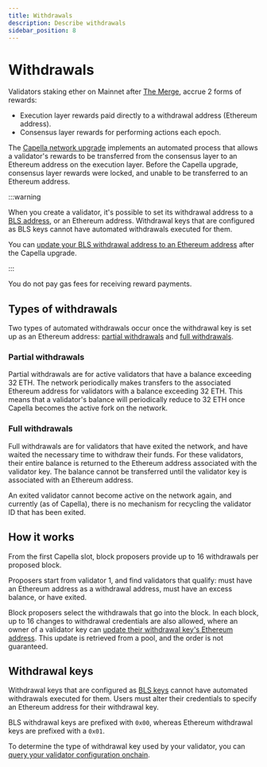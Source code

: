 ```yaml
---
title: Withdrawals
description: Describe withdrawals
sidebar_position: 8
---
```


# Withdrawals

Validators staking ether on Mainnet after [The Merge](Merge.md), accrue 2 forms of rewards:

- Execution layer rewards paid directly to a withdrawal address (Ethereum address).
- Consensus layer rewards for performing actions each epoch.

The [Capella network upgrade](https://notes.ethereum.org/@launchpad/withdrawals-faq#Q-What-is-ShanghaiCapella) implements an automated process that allows a validator's rewards to be transferred from the consensus layer to an Ethereum address on the execution layer. Before the Capella upgrade, consensus layer rewards were locked, and unable to be transferred to an Ethereum address.

:::warning

When you create a validator, it's possible to set its withdrawal address to a [BLS address](https://en.wikipedia.org/wiki/BLS_digital_signature), or an Ethereum address. Withdrawal keys that are configured as BLS keys cannot have automated withdrawals executed for them.

You can [update your BLS withdrawal address to an Ethereum address](../HowTo/Withdrawal-Keys.md) after the Capella upgrade.

:::

You do not pay gas fees for receiving reward payments.

## Types of withdrawals

Two types of automated withdrawals occur once the withdrawal key is set up as an Ethereum address: [partial withdrawals](#partial-withdrawals) and [full withdrawals](#full-withdrawals).

### Partial withdrawals

Partial withdrawals are for active validators that have a balance exceeding 32 ETH. The network periodically makes transfers to the associated Ethereum address for validators with a balance exceeding 32 ETH. This means that a validator's balance will periodically reduce to 32 ETH once Capella becomes the active fork on the network.

### Full withdrawals

Full withdrawals are for validators that have exited the network, and have waited the necessary time to withdraw their funds. For these validators, their entire balance is returned to the Ethereum address associated with the validator key. The balance cannot be transferred until the validator key is associated with an Ethereum address.

An exited validator cannot become active on the network again, and currently (as of Capella), there is no mechanism for recycling the validator ID that has been exited.

## How it works

From the first Capella slot, block proposers provide up to 16 withdrawals per proposed block.

Proposers start from validator 1, and find validators that qualify: must have an Ethereum address as a withdrawal address, must have an excess balance, or have exited.

Block proposers select the withdrawals that go into the block. In each block, up to 16 changes to withdrawal credentials are also allowed, where an owner of a validator key can [update their withdrawal key's Ethereum address](../HowTo/Withdrawal-Keys.md). This update is retrieved from a pool, and the order is not guaranteed.

## Withdrawal keys

Withdrawal keys that are configured as [BLS keys](https://en.wikipedia.org/wiki/BLS_digital_signature) cannot have automated withdrawals executed for them. Users must alter their credentials to specify an Ethereum address for their withdrawal key.

BLS withdrawal keys are prefixed with `0x00`, whereas Ethereum withdrawal keys are prefixed with a `0x01`.

To determine the type of withdrawal key used by your validator, you can [query your validator configuration onchain](../HowTo/Withdrawal-Keys.md#determine-the-withdrawal-key-type).
